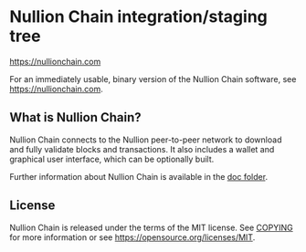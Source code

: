 Nullion Chain integration/staging tree
=====================================

https://nullionchain.com

For an immediately usable, binary version of the Nullion Chain software, see
https://nullionchain.com.

What is Nullion Chain?
---------------------

Nullion Chain connects to the Nullion peer-to-peer network to download and fully
validate blocks and transactions. It also includes a wallet and graphical user
interface, which can be optionally built.

Further information about Nullion Chain is available in the [doc folder](/doc).

License
-------

Nullion Chain is released under the terms of the MIT license. See [COPYING](COPYING) for more
information or see https://opensource.org/licenses/MIT.

